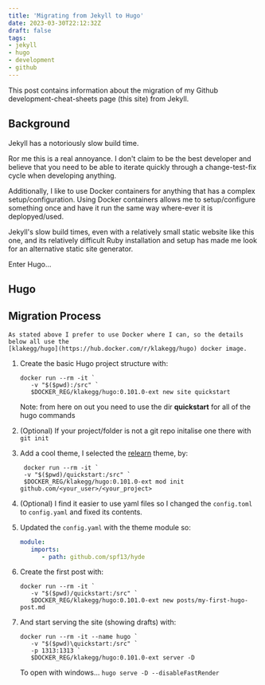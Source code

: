 ```yaml
---
title: 'Migrating from Jekyll to Hugo'
date: 2023-03-30T22:12:32Z
draft: false
tags:
- jekyll
- hugo
- development
- github
---
```


This post contains information about the migration of my Github development-cheat-sheets page (this site) from Jekyll.
<!--more-->

## Background

Jekyll has a notoriously slow build time.

Ror me this is a real annoyance. I don't claim to be the best developer and believe that you need to be able to iterate
quickly through a change-test-fix cycle when developing anything.

Additionally, I like to use Docker containers for anything that has a complex setup/configuration. Using Docker containers
allows me to setup/configure something once and have it run the same way where-ever it is deplopyed/used.
 
Jekyll's slow build times, even with a relatively small static website like this one, and its relatively difficult Ruby 
installation and setup has made me look for an alternative static site generator.

Enter Hugo...

## Hugo

## Migration Process

    As stated above I prefer to use Docker where I can, so the details below all use the 
    [klakegg/hugo](https://hub.docker.com/r/klakegg/hugo) docker image.

1. Create the basic Hugo project structure with:
    ```shell
    docker run --rm -it `
       -v "$($pwd):/src" `
       $DOCKER_REG/klakegg/hugo:0.101.0-ext new site quickstart 
    ```

    Note: from here on out you need to use the dir **quickstart** for all of the hugo commands

2. (Optional) If your project/folder is not a git repo initalise one there with `git init`

3. Add a cool theme, I selected the [relearn](https://themes.gohugo.io/themes/hugo-theme-relearn/) theme, by:
   ```shell
    docker run --rm -it `
    -v "$($pwd)/quickstart:/src" `
    $DOCKER_REG/klakegg/hugo:0.101.0-ext mod init github.com/<your_user>/<your_project>
    ```
4. (Optional) I find it easier to use yaml files so I changed the `config.toml` to `config.yaml` and fixed its contents.
5. Updated the `config.yaml` with the theme module so:
    ```yaml
    module:
       imports:
          - path: github.com/spf13/hyde
    ```
6. Create the first post with:
    ```shell
    docker run --rm -it `
       -v "$($pwd)/quickstart:/src" `
       $DOCKER_REG/klakegg/hugo:0.101.0-ext new posts/my-first-hugo-post.md 
    ```
7. And start serving the site (showing drafts) with:
    ```shell
    docker run --rm -it --name hugo `
       -v "$($pwd)\quickstart:/src" `
       -p 1313:1313 `
       $DOCKER_REG/klakegg/hugo:0.101.0-ext server -D
    ```
   To open with windows...
   ``hugo serve -D --disableFastRender``


